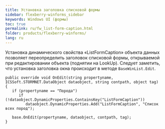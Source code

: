 ```yaml
---
title: Установка заголовка списковой формы
sidebar: flexberry-winforms_sidebar
keywords: Windows UI (формы)
toc: true
permalink: ru/fw_list-form-caption.html
folder: products/flexberry-winforms/
lang: ru
---
```


Установка динамического свойства «ListFormCaption» объекта данных  позволяет переопределить заголовок списковой формы, открываемой при редактировании объекта (поднятии на LookUp).
Следует заметить, что установка заголовка окна происходит в методе `BaseWinList.Edit`.
      
```
public override void OnEdit(string propertyname, ICSSoft.STORMNET.DataObject dataobject, string contpath, object tag)
{
   if (propertyname == "Порода")
      if (!dataobject.DynamicProperties.ContainsKey("ListFormCaption"))
         dataobject.DynamicProperties.Add("ListFormCaption", "Список всех пород");
  
   base.OnEdit(propertyname, dataobject, contpath, tag);
}
```
 

